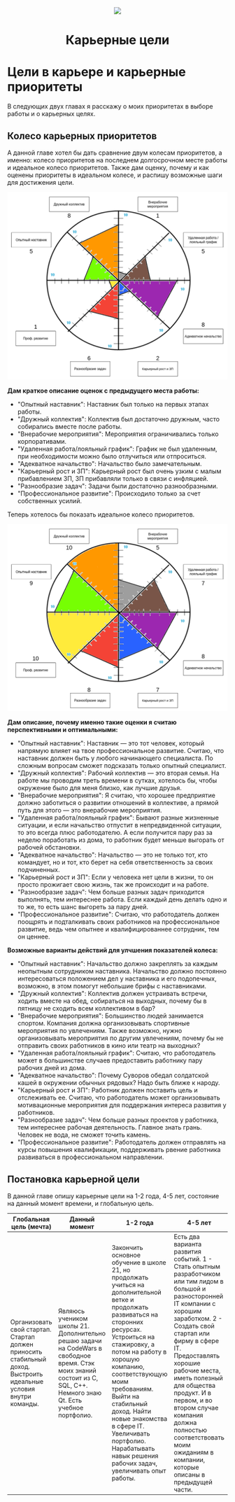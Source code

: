 <div id="header" align="center">
   <img src="https://i.giphy.com/media/v1.Y2lkPTc5MGI3NjExaDlkdmRwdHNraXpqYTQ1MTFtbGFxdTA2dzNkc2hjNjV2N3B5OWpmOSZlcD12MV9pbnRlcm5hbF9naWZfYnlfaWQmY3Q9Zw/ThrM4jEi2lBxd7X2yz/giphy.gif" width="300"/>
</div>

<h1 align="center">Карьерные цели</h1>

# Цели в карьере и карьерные приоритеты

В следующих двух главах я расскажу о моих приоритетах в выборе работы и о карьерных целях.

## Колесо карьерных приоритетов

А данной главе хотел бы дать сравнение двум колесам приоритетов, а именно: колесо приоритетов на последнем долгосрочном месте работы и идеальное колесо приоритетов. Также дам оценку, почему и как оценены приоритеты в идеальном колесе, и распишу возможные шаги для достижения цели.

![Balance wheele before](./resources/img/balance_wheele_before.png)

**Дам краткое описание оценок с предыдущего места работы:**

- "Опытный наставник": Наставник был только на первых этапах работы.
- "Дружный коллектив": Коллектив был достаточно дружным, часто собирались вместе после работы.
- "Внерабочие мероприятия": Мероприятия ограничивались только корпоративами.
- "Удаленная работа/лояльный график": График не был удаленным, при необходимости можно было отлучиться или отпроситься.
- "Адекватное начальство": Начальство было замечательным.
- "Карьерный рост и ЗП": Карьерный рост был очень узким с малым прибавлением ЗП, ЗП прибавляли только в связи с инфляцией.
- "Разнообразие задач": Задачи были достаточно разнообразными.
- "Профессиональное развитие": Происходило только за счет собственных усилий.

Теперь хотелось бы показать идеальное колесо приоритетов.

![Balance wheele after](./resources/img/balance_wheele_after.png)

**Дам описание, почему именно такие оценки я считаю перспективными и оптимальными:**

- "Опытный наставник": Наставник — это тот человек, который напрямую влияет на твое профессиональное развитие. Считаю, что наставник должен быть у любого начинающего специалиста. По сложным вопросам сможет подсказать только опытный специалист.
- "Дружный коллектив": Рабочий коллектив — это вторая семья. На работе мы проводим треть времени в сутках, хотелось бы, чтобы окружение было для меня близко, как лучшие друзья.
- "Внерабочие мероприятия": Я считаю, что хорошее предприятие должно заботиться о развитии отношений в коллективе, а прямой путь для этого — это внерабочие мероприятия.
- "Удаленная работа/лояльный график": Бывают разные жизненные ситуации, и если начальство отпустит в непредвиденной ситуации, то это всегда плюс работодателю. А если получится пару раз за неделю поработать из дома, то работник будет меньше выгорать от рабочей обстановки.
- "Адекватное начальство": Начальство — это не только тот, кто командует, но и тот, кто берет на себя ответственность за своих подчиненных.
- "Карьерный рост и ЗП": Если у человека нет цели в жизни, то он просто прожигает свою жизнь, так же происходит и на работе.
- "Разнообразие задач": Чем больше разных задач приходится выполнять, тем интереснее работа. Если каждый день делать одно и то же, то есть шанс выгореть за пару дней.
- "Профессиональное развитие": Считаю, что работодатель должен поощрять и подталкивать своих работников на профессиональное развитие, ведь чем опытнее и квалифицированнее сотрудник, тем он ценнее.

**Возможные варианты действий для улчшения показателей колеса:**

- "Опытный наставник": Начальство должно закреплять за каждым неопытным сотрудником наставника. Начальство должно постоянно интересоваться положением дел у наставника и его подопечных, возможно, в этом помогут небольшие брифы с наставниками.
- "Дружный коллектив": Коллектив должен устраивать встречи, ходить вместе на обед, собираться на выходных, почему бы в пятницу не сходить всем коллективом в бар?
- "Внерабочие мероприятия": Большинство людей занимается спортом. Компания должна организовывать спортивные мероприятия по увлечениям. Также возможно, нужно организовывать мероприятия по другим увлечениям, почему бы не отправить своих работников в кино или театр на выходных?
- "Удаленная работа/лояльный график": Считаю, что работодатель может в большинстве случаев предоставить работнику пару рабочих дней из дома.
- "Адекватное начальство": Почему Суворов обедал солдатской кашей в окружении обычных рядовых? Надо быть ближе к народу.
- "Карьерный рост и ЗП": Работник должен поставить цель и отслеживать ее. Считаю, что работодатель может организовывать мотивационные мероприятия для поддержания интереса развития у работников.
- "Разнообразие задач": Чем больше разных проектов у работника, тем интереснее рабочая деятельность. Главное знать грань. Человек не вода, не сможет точить камень.
- "Профессиональное развитие": Работодатель должен отправлять на курсы повышения квалификации, поддерживать рвение работника развиваться в профессиональном направлении.

## Постановка карьерной цели

В данной главе опишу карьерные цели на 1-2 года, 4-5 лет, состояние на данный момент времени, и глобальную цель.

| Глобальная цель (мечта) | Данный момент | 1-2 года | 4-5 лет |
| --- | --- | --- | --- |
Организовать свой стартап. Стартап должен приносить стабильный доход. Выстроить идеальные условия внутри команды. | Являюсь учеником школы 21. Дополнительно решаю задачи на CodeWars в свободное время. Стэк моих знаний состоит из С, SQL, C++. Немного знаю Qt. Есть учебное портфолио. | Закончить основное обучение в школе 21, но продолжать учиться на дополнительной ветке и продолжать развиваться на сторонних ресурсах. Устроиться на стажировку, а потом на работу в хорошую компанию, соответствующую моим требованиям. Выйти на стабильный доход. Найти новые знакомства в сфере IT. Увеличивать портфолио. Нарабатывать навык решения рабочих задач, увеличивать опыт работы. | Есть два варианта развития событий. 1 - Стать опытным разработчиком или тим лидом в большой и разносторонней IT компании с хорошим заработком. 2 - Создать свой стартап или фирму в сфере IT. Предоставлять хорошие рабочие места, иметь полезный для общества продукт. И в первом, и во втором случае компания должна полностью соответствовать моим ожиданиям в компании, которые описаны в предыдущей части.
